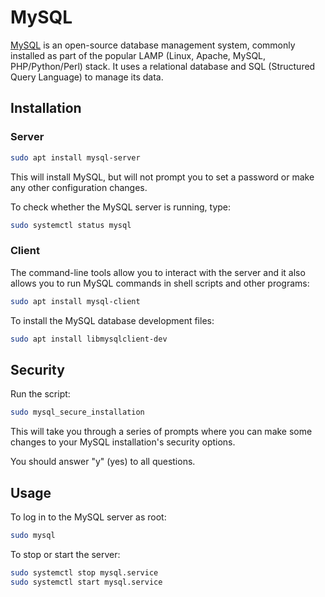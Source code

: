 # MySQL

[MySQL](https://www.mysql.com/) is an open-source database management system,
commonly installed as part of the popular LAMP (Linux, Apache, MySQL,
PHP/Python/Perl) stack. It uses a relational database and SQL (Structured
Query Language) to manage its data.

## Installation

### Server

```bash
sudo apt install mysql-server
```

This will install MySQL, but will not prompt you to set a password or make
any other configuration changes.

To check whether the MySQL server is running, type:

```bash
sudo systemctl status mysql
```

### Client

The command-line tools allow you to interact with the server and it also allows
you to run MySQL commands in shell scripts and other programs:

```bash
sudo apt install mysql-client
```

To install the MySQL database development files:

```bash
sudo apt install libmysqlclient-dev
```

## Security

Run the script:

```bash
sudo mysql_secure_installation
```

This will take you through a series of prompts where you can make some
changes to your MySQL installation's security options.

You should answer "y" (yes) to all questions.

## Usage

To log in to the MySQL server as root:

```bash
sudo mysql
```

To stop or start the server:

```bash
sudo systemctl stop mysql.service
sudo systemctl start mysql.service
```
